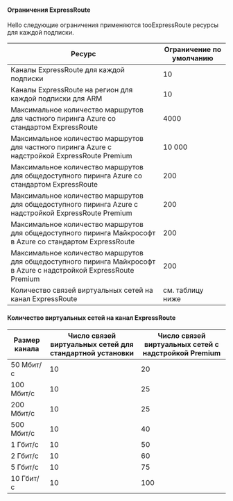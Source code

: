 #### <a name="expressroute-limits"></a>Ограничения ExpressRoute
Hello следующие ограничения применяются tooExpressRoute ресурсы для каждой подписки.

| Ресурс | Ограничение по умолчанию |
| --- | --- |
| Каналы ExpressRoute для каждой подписки |10 |
| Каналы ExpressRoute на регион для каждой подписки для ARM |10 |
| Максимальное количество маршрутов для частного пиринга Azure со стандартом ExpressRoute |4000 |
| Максимальное количество маршрутов для частного пиринга Azure с надстройкой ExpressRoute Premium |10 000 |
| Максимальное количество маршрутов для общедоступного пиринга Azure со стандартом ExpressRoute |200 |
| Максимальное количество маршрутов для общедоступного пиринга Azure с надстройкой ExpressRoute Premium |200 |
| Максимальное количество маршрутов для общедоступного пиринга Майкрософт в Azure со стандартом ExpressRoute |200 |
| Максимальное количество маршрутов для общедоступного пиринга Майкрософт в Azure с надстройкой ExpressRoute Premium |200 |
| Количество связей виртуальных сетей на канал ExpressRoute |см. таблицу ниже |

#### <a name="number-of-virtual-networks-per-expressroute-circuit"></a>Количество виртуальных сетей на канал ExpressRoute
| **Размер канала** | **Число связей виртуальных сетей для стандартной установки** | **Число связей виртуальных сетей с надстройкой Premium** |
| --- | --- | --- |
| 50 Мбит/с |10 |20 |
| 100 Мбит/с |10 |25 |
| 200 Мбит/с |10 |25 |
| 500 Мбит/с |10 |40 |
| 1 Гбит/с |10 |50 |
| 2 Гбит/с |10 |60 |
| 5 Гбит/с |10 |75 |
| 10 Гбит/с |10 |100 |

